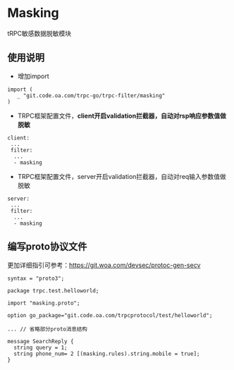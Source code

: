# Masking
tRPC敏感数据脱敏模块



## 使用说明

 - 增加import

````
import (
   _ "git.code.oa.com/trpc-go/trpc-filter/masking"
)
````

 - TRPC框架配置文件，**client开启validation拦截器，自动对rsp响应参数值做脱敏**

````
client:
 ...
 filter:
  ...
  - masking 
````

 - TRPC框架配置文件，server开启validation拦截器，自动对req输入参数值做脱敏

````
server:
 ...
 filter:
  ...
  - masking 
````



## 编写proto协议文件

更加详细指引可参考：https://git.woa.com/devsec/protoc-gen-secv

```
syntax = "proto3";

package trpc.test.helloworld;

import "masking.proto";

option go_package="git.code.oa.com/trpcprotocol/test/helloworld";

... // 省略部分proto消息结构

message SearchReply {
  string query = 1;
  string phone_num= 2 [(masking.rules).string.mobile = true];
}
```